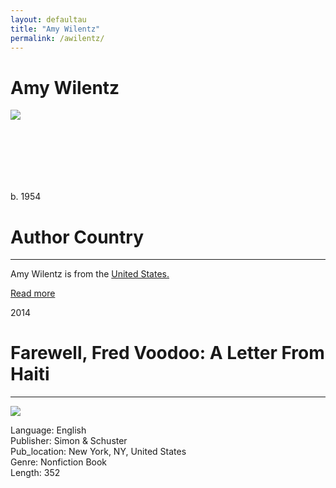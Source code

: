 ```yaml
---
layout: defaultau
title: "Amy Wilentz"
permalink: /awilentz/
---
```

<!-- partial:index.partial.html -->
<div class="content">
    <h1>Amy Wilentz</h1>
    <div class="quote">
        <div><img src="https://static01.nyt.com/images/2006/09/03/books/wile190.jpg?quality=75&auto=webp&disable=upscale" class="logo"></div>
    </div>
    <div class="timeline">
        <div style="padding-bottom:100px;"></div>
        <div class="block">
            <div class="date right"><p class="right">b. 1954</p></div>
            <div class="dot"></div>
            <div class="left first">
            <div class="author_country">
                <h1>Author Country</h1><hr>
          <div class="aclocation">  <p>Amy Wilentz is from the <a href="{{ site.baseurl }}/1">United States.</a></p></div>
                <div class="acreadmore"> <a href="https://en.wikipedia.org/wiki/Amy_Wilentz" target="_blank">Read more</a></div>
            </div>
            </div>
        </div>
        <div class="block">
            <div class="date left"><p class="left">2014</p></div>
            <div class="dot"></div>
            <div class="right hide">
                <h1>Farewell, Fred Voodoo: A Letter From Haiti</h1><hr>
                <p><img src="https://m.media-amazon.com/images/I/41o9lK3l7ML._SX326_BO1,204,203,200_.jpg"></p>
                <p>
                Language: English<br/>
                Publisher: Simon & Schuster<br/>
                Pub_location: New York, NY, United States<br/>
                Genre: Nonfiction Book<br/>
                Length: 352<br/>                   </p>
            </div>
        </div>
  <!-- partial -->
<script src='https://cdnjs.cloudflare.com/ajax/libs/jquery/3.1.1/jquery.min.js'></script><script  src="{{ site.baseurl }}/assets/js/authorscript.js"></script>